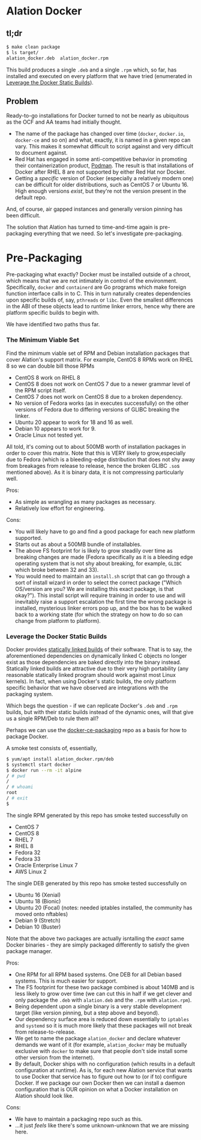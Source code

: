 # Alation Docker

## tl;dr

```bash
$ make clean package
$ ls target/
alation_docker.deb  alation_docker.rpm
```

This build produces a single `.deb` and a single `.rpm` which, so far, has installed and executed on every platform that we have tried (enumerated in [Leverage the Docker Static Builds](#matrix)).

## Problem
Ready-to-go installations for Docker turned to not be nearly as ubiquitous as the OCF and AA teams had initially thought.

* The name of the package has changed over time (`docker`, `docker.io`, `docker-ce` and so on) and what, exactly, it is named in a given repo can vary. This makes it somewhat difficult to script against and very difficult to document against.
* Red Hat has engaged in some anti-competitive behavior in promoting their containerization product, [Podman](https://podman.io/). The result is that installations of Docker after RHEL 8 are not supported by either Red Hat nor Docker.
* Getting a _specific_ version of Docker (especially a relatively modern one) can be difficult for older distributions, such as CentOS 7 or Ubuntu 16. High enough versions _exist_, but  they're not the version present in the default repo.

And, of course, air gapped instances and generally version pinning has been difficult.

The solution that Alation has turned to time-and-time again is pre-packaging everything that we need. So let's investigate pre-packaging.

# Pre-Packaging

Pre-packaging what exactly? Docker must be installed outside of a chroot, which means that we are not intimately in control of the environment. Specifically, `docker` and `containerd` are Go programs which make foreign function interface calls in to C. This in turn naturally creates dependencies upon specific builds of, say, `pthreads` or `libc`. Even the smallest differences in the ABI of these objects lead to runtime linker errors, hence why there are platform specific builds to begin with.

We have identified two paths thus far.

### The Minimum Viable Set

Find the minimum viable set of RPM and Debian installation packages that cover Alation's support matrix. For example, CentOS 8 RPMs work on RHEL 8 so we can double bill those RPMs

* CentOS 8 work on RHEL 8
* CentOS 8 does not work on CentOS 7 due to a newer grammar level of the RPM script itself.
* CentOS 7 does not work on CentOS 8 due to a broken dependency.
* No version of Fedora works (as in executes successfully) on the other versions of Fedora due to differing versions of GLIBC breaking the linker.
* Ubuntu 20 appear to work for 18 and 16 as well.
* Debian 10 appears to work for 9.
* Oracle Linux not tested yet.

All told, it's coming out to about 500MB worth of installation packages in order to cover this matrix. Note that this is VERY likely to grow,especially due to Fedora (which is a bleeding-edge distribution that does not shy away from breakages from release to release, hence the broken GLIBC `.so`s mentioned above). As it is binary data, it is not compressing particularly well.

Pros:

* As simple as wrangling as many packages as necessary.
* Relatively low effort for engineering.


Cons:
* You will likely have to go and find a good package for each new platform supported.
* Starts out as about a 500MB bundle of installables.
* The above FS footprint for is likely to grow steadily over time as breaking changes are made (Fedora specifically as it is a bleeding edge operating system that is not shy about breaking, for example, `GLIBC` which broke between 32 and 33).
* You would need to maintain an `install.sh` script that can go through a sort of install wizard in order to select the correct package ("Which OS/version are you? We are installing this exact package, is that okay?"). This install script will require training in order to use and will inevitably raise a support escalation the first time the wrong package is installed, mysterious linker errors pop up, and the box has to be walked back to a working state (for which the strategy on how to do so can change from platform to platform).

### Leverage the Docker Static Builds

Docker provides [statically linked builds](https://download.docker.com/linux/static/stable/x86_64/) of their software. That is to say, the aforementioned dependencies on dynamically linked C objects no longer exist as those dependencies are baked directly into the binary instead. Statically linked builds are attractive due to their very high portability (any reasonable statically linked program should work against most Linux kernels). In fact, when using Docker's static builds, the only platform specific behavior that we have observed are integrations with the packaging system.

Which begs the question - if we can replicate Docker's `.deb` and `.rpm` builds, but with their static builds instead of the dynamic ones, will that give us a single RPM/Deb to rule them all?

Perhaps we can use the [docker-ce-packaging](https://github.com/docker/docker-ce-packaging) repo as a basis for how to package Docker.

A smoke test consists of, essentially,

```bash
$ yum/apt install alation_docker.rpm/deb
$ systemctl start docker
$ docker run --rm -it alpine
/ # pwd
/
/ # whoami
root
/ # exit
$
```
<a name="matrix"></a>
The single RPM generated by this repo has smoke tested successfully on

* CentOS 7
* CentOS 8
* RHEL 7
* RHEL 8
* Fedora 32
* Fedora 33
* Oracle Enterprise Linux 7
* AWS Linux 2

The single DEB generated by this repo has smoke tested successfully on

* Ubuntu 16 (Xenial)
* Ubuntu 18 (Bionic)
* Ubuntu 20 (Focal) (notes: needed iptables installed, the community has moved onto nftables)
* Debian 9 (Stretch)
* Debian 10 (Buster)

Note that the above two packages are actually isntalling the _exact_ same Docker binaries - they are simply packaged differently to satisfy the given package manager.

Pros:
* One RPM for all RPM based systems. One DEB for all Debian based systems. This is much easier for support.
* The FS footprint for these two package combined is about 140MB and is less likely to grow over time (we can cut this in half if we get clever and only package the `.deb` with `alation.deb` and the `.rpm` with `alation.rpm`).
* Being dependent upon a single binary is a very stable development target (like version pinning, but a step above and beyond).
* Our dependency surface area is reduced down essentially to `iptables` and `systemd` so it is much more likely that these packages will not break from release-to-release.
* We get to name the package `alation_docker` and declare whatever demands we want of it (for example, `alation_docker` may be mutually exclusive with `docker` to make sure that people don't side install some other version from the internet).
* By default, Docker ships with no configuration (which results in a default configuration at runtime). As is, for each new Alation service that wants to use Docker that service has to figure out how to (or if to) configure Docker. If we package our own Docker then we can install a daemon configuration that is OUR opinion on what a Docker installation on Alation should look like.

Cons:
* We have to maintain a packaging repo such as this.
* ...it just _feels_ like there's some unknown-unknown that we are missing here.